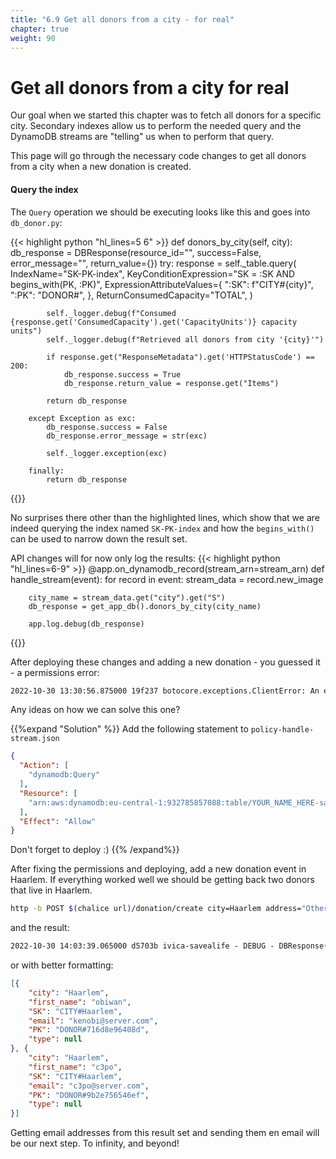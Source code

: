 ```yaml
---
title: "6.9 Get all donors from a city - for real"
chapter: true
weight: 90
---
```


# Get all donors from a city for real

Our goal when we started this chapter was to fetch all donors for a specific city. Secondary indexes allow us to perform
the needed query and the DynamoDB streams are "telling" us when to perform that query.

This page will go through the necessary code changes to get all donors from a city when a new donation is created.

#### Query the index

The `Query` operation we should be executing looks like this and goes into `db_donor.py`:

{{< highlight python "hl_lines=5 6" >}}
    def donors_by_city(self, city):
        db_response = DBResponse(resource_id="", success=False, error_message="", return_value={})
        try:
            response = self._table.query(
                IndexName="SK-PK-index",
                KeyConditionExpression="SK = :SK AND begins_with(PK, :PK)",
                ExpressionAttributeValues={
                    ":SK": f"CITY#{city}",
                    ":PK": "DONOR#",
                },
                ReturnConsumedCapacity="TOTAL",
            )

            self._logger.debug(f"Consumed {response.get('ConsumedCapacity').get('CapacityUnits')} capacity units")
            self._logger.debug(f"Retrieved all donors from city '{city}'")

            if response.get("ResponseMetadata").get('HTTPStatusCode') == 200:
                db_response.success = True
                db_response.return_value = response.get("Items")

            return db_response

        except Exception as exc:
            db_response.success = False
            db_response.error_message = str(exc)

            self._logger.exception(exc)

        finally:
            return db_response
{{</highlight>}}

No surprises there other than the highlighted lines, which show that we are indeed querying the index named `SK-PK-index` 
and how the `begins_with()` can be used to narrow down the result set.

API changes will for now only log the results:
{{< highlight python "hl_lines=6-9" >}}
@app.on_dynamodb_record(stream_arn=stream_arn)
def handle_stream(event):
    for record in event:
        stream_data = record.new_image

        city_name = stream_data.get("city").get("S")
        db_response = get_app_db().donors_by_city(city_name)

        app.log.debug(db_response)
{{</highlight>}}

After deploying these changes and adding a new donation - you guessed it - a permissions error:
```txt
2022-10-30 13:30:56.875000 19f237 botocore.exceptions.ClientError: An error occurred (AccessDeniedException) when calling the Query operation: User: ...ivica-savealife-dev-handle_stream is not authorized to perform: dynamodb:Query on resource: arn:aws:dynamodb:eu-central-1:932785857088:table/ivica-savealife-dev/index/SK-PK-index
```

Any ideas on how we can solve this one?

{{%expand "Solution" %}}
Add the following statement to `policy-handle-stream.json`

```json
{
  "Action": [
    "dynamodb:Query"
  ],
  "Resource": [
    "arn:aws:dynamodb:eu-central-1:932785857088:table/YOUR_NAME_HERE-savealife-dev/index/*"
  ],
  "Effect": "Allow"
}
```

Don't forget to deploy :)
{{% /expand%}}

After fixing the permissions and deploying, add a new donation event in Haarlem. If everything worked well we should be 
getting back two donors that live in Haarlem.

```bash
http -b POST $(chalice url)/donation/create city=Haarlem address="Other street" datetime="2022-04-06T12:00:00"
```

and the result:

```txt
2022-10-30 14:03:39.065000 d5703b ivica-savealife - DEBUG - DBResponse(resource_id='', success=True, error_message='', return_value=[{'city': 'Haarlem', 'first_name': 'obiwan', 'SK': 'CITY#Haarlem', 'email': 'kenobi@server.com', 'PK': 'DONOR#716d8e96408d', 'type': None}, {'city': 'Haarlem', 'first_name': 'c3po', 'SK': 'CITY#Haarlem', 'email': 'c3po@server.com', 'PK': 'DONOR#9b2e756546ef', 'type': None}])
```

or with better formatting:

```json
[{
	"city": "Haarlem",
	"first_name": "obiwan",
	"SK": "CITY#Haarlem",
	"email": "kenobi@server.com",
	"PK": "DONOR#716d8e96408d",
	"type": null
}, {
	"city": "Haarlem",
	"first_name": "c3po",
	"SK": "CITY#Haarlem",
	"email": "c3po@server.com",
	"PK": "DONOR#9b2e756546ef",
	"type": null
}]
```

Getting email addresses from this result set and sending them en email will be our next step. To infinity, and beyond!